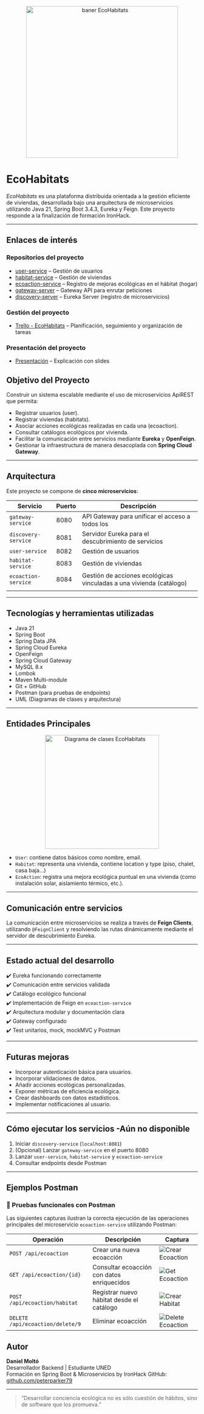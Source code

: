 
<p align="center">
  <img src="./img/banner.PNG" alt="baner EcoHabitats" width="400"/>
</p>

# EcoHabitats 

_EcoHabitats_ es una plataforma distribuida orientada a la gestión eficiente de viviendas, desarrollada bajo una arquitectura de microservicios utilizando Java 21, Spring Boot 3.4.3, Eureka y Feign. Este proyecto responde a la finalización de formación IronHack.

---

## Enlaces de interés

### Repositorios del proyecto

- [user-service](https://github.com/ecoHabitat-final-project/user-service) – Gestión de usuarios
- [habitat-service](https://github.com/ecoHabitat-final-project/habitat-service) – Gestión de viviendas
- [ecoaction-service](https://github.com/ecoHabitat-final-project/ecoaction-service) – Registro de mejoras ecológicas en el hábitat (hogar)
- [gateway-server](https://github.com/ecoHabitat-final-project/gateway-server) – Gateway API para enrutar peticiones
- [discovery-server](https://github.com/ecoHabitat-final-project/discovery-server) – Eureka Server (registro de microservicios)

### Gestión del proyecto

- [Trello - EcoHabitats](https://trello.com/b/oPsZsgzm/ecohabitats) – Planificación, seguimiento y organización de tareas

 ### Presentación del proyecto
 - [Presentación](https://) – Explicación con slides

##  Objetivo del Proyecto

Construir un sistema escalable mediante el uso de microservicios ApiREST que permita:

- Registrar usuarios (user).
- Registrar viviendas (habitats).
- Asociar acciones ecológicas realizadas en cada una (ecoaction).
- Consultar catálogos ecológicos por vivienda.
- Facilitar la comunicación entre servicios mediante **Eureka** y **OpenFeign**.
- Gestionar la infraestructura de manera desacoplada con **Spring Cloud Gateway**.

---

##  Arquitectura

Este proyecto se compone de **cinco microservicios**:

| Servicio               | Puerto | Descripción                                                                 |
|------------------------|--------|-----------------------------------------------------------------------------|
| `gateway-service`      | 8080   | API Gateway para unificar el acceso a todos los 
| `discovery-service`    | 8081   | Servidor Eureka para el descubrimiento de servicios                         |
| `user-service`         | 8082   | Gestión de usuarios                                                         |
| `habitat-service`      | 8083   | Gestión de viviendas                                                        |
| `ecoaction-service`    | 8084   | Gestión de acciones ecológicas vinculadas a una vivienda  (catálogo)                 |
                |

---

##  Tecnologías y herramientas utilizadas

- Java 21
- Spring Boot 
- Spring Data JPA
- Spring Cloud Eureka
- OpenFeign
- Spring Cloud Gateway
- MySQL 8.x
- Lombok
- Maven Multi-module
- Git + GitHub
- Postman (para pruebas de endpoints)
- UML (Diagramas de clases y arquitectura)

---

##  Entidades Principales

<p align="center">
  <img src="./img/diagramUML.png" alt="Diagrama de clases EcoHabitats" width="300"/>
</p>


- `User`: contiene datos básicos como nombre, email.
- `Habitat`: representa una vivienda, contiene location y type (piso, chalet, casa baja...)
- `EcoAction`: registra una mejora ecológica puntual en una vivienda (como instalación solar, aislamiento térmico, etc.).

---

##  Comunicación entre servicios

La comunicación entre microservicios se realiza a través de **Feign Clients**, utilizando `@FeignClient` y resolviendo las rutas dinámicamente mediante el servidor de descubrimiento Eureka.

---

##  Estado actual del desarrollo

✔️ Eureka funcionando correctamente  
✔️ Comunicación entre servicios validada  
✔️ Catálogo ecológico funcional  
✔️ Implementación de Feign en `ecoaction-service`  
✔️ Arquitectura modular y documentación clara  
✔️ Gateway configurado   
✔️ Test unitarios, mock, mockMVC y Postman

---

## Futuras mejoras

- Incorporar autenticación básica para usuarios.
- Incorporar vlidaciones de datos.
- Añadir acciones ecológicas personalizadas.
- Exponer métricas de eficiencia ecológica.
- Crear dashboards con datos estadísticos.
- Implementar notificaciones al usuario.

---

## Cómo ejecutar los servicios -Aún no disponible

1. Iniciar `discovery-service` (`localhost:8081`)
2. (Opcional) Lanzar `gateway-service` en el puerto 8080
3. Lanzar `user-service`, `habitat-service` y `ecoaction-service`
4. Consultar endpoints desde Postman

---

## Ejemplos Postman
### 📸 Pruebas funcionales con Postman

Las siguientes capturas ilustran la correcta ejecución de las operaciones principales del microservicio `ecoaction-service` utilizando Postman:

| Operación                         | Descripción                                      | Captura                                                                 |
|----------------------------------|--------------------------------------------------|-------------------------------------------------------------------------|
| `POST /api/ecoaction`            | Crear una nueva ecoacción                        | ![Crear Ecoaction](./img/postman_createEcoaction.PNG)                      |
| `GET /api/ecoaction/{id}`        | Consultar ecoacción con datos enriquecidos       | ![Get Ecoaction](./img/postman_getEcoaction.PNG)                           |
| `POST /api/ecoaction/habitat`    | Registrar nuevo hábitat desde el catálogo        | ![Crear Habitat](./img/postman_createEcoaction_habitat.PNG)                |
| `DELETE /api/ecoaction/delete/9` | Eliminar ecoacción                               | ![Delete Ecoaction](./img/postman_deleteEcoaction.PNG)                     |


## Autor

**Daniel Moltó**  
Desarrollador Backend | Estudiante UNED  
Formación en Spring Boot & Microservicios by IronHack 
GitHub: [github.com/peterparker79](https://github.com/peterParker79)

---

> “Desarrollar conciencia ecológica no es sólo cuestión de hábitos, sino de software que los promueva.”
